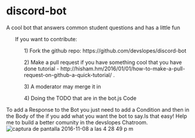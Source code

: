 # discord-bot
A cool bot that answers common student questions and has a little fun
<br/>

<ul>
If you want to contribute:
<ol>  1) Fork the github repo: https://github.com/devslopes/discord-bot </ol>
<ol>  2) Make a pull request if you have something cool that you have done tutorial - http://hisham.hm/2016/01/01/how-to-make-a-pull-request-on-github-a-quick-tutorial/ . </ol>
<ol>  3) A moderator may merge it in </ol>
<ol>  4) Doing the TODO that are in the bot.js Code </ol>
</ul>


To add a Response to the Bot you just need to add a Condition and then in the Body of the if you add what you want the bot to say.Is that easy! Help me to build a better comunity in the devslopes Chatroom. 
![captura de pantalla 2016-11-08 a las 4 28 49 p m](https://cloud.githubusercontent.com/assets/18028544/20121615/ed95574a-a5e8-11e6-92fa-0ae39d560ca6.png)



